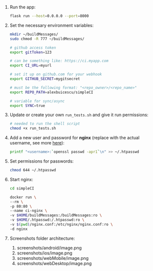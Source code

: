 
1. Run the app:
    ```bash
    flask run --host=0.0.0.0 --port=8000

    ```

1. Set the necessary environment variables:
    ```bash
    mkdir ~/buildMessages/
    sudo chmod -R 777 ~/buildMessages/

    # github access token
    export gitToken=123

    # can be something like: https://ci.myapp.com
    export CI_URL=myurl

    # set it up on github.com for your webhook
    export GITHUB_SECRET=mygitsecret

    # must be the following format: "<repo_owner>/<repo_name>"
    export REPO_PATH=alexbuicescu/simpleCI

    # variable for sync/async
    export SYNC=true

    ```

1. Update or create your own ```run_tests.sh``` and give it run permissions:
    ```bash
    # needed to run the shell script
    chmod +x run_tests.sh

    ```

1. Add a new user and password for **nginx** (replace <username> with the actual username, see more [here](http://www.genecasanova.com/labs/security-online/nginx-password-authentication.html#.W1g7RNgzZN0)):
    ```bash
    printf "<username>:`openssl passwd -apr1`\n" >> ~/.htpasswd

    ```

1. Set permissions for passwords:
    ```bash
    chmod 644 ~/.htpasswd

    ```

1. Start nginx:
    ```bash
    cd simpleCI

    docker run \
    --rm \
    -p 80:80 \
    --name ci-nginx \
    -v $HOME/buildMessages:/buildMessages:ro \
    -v $HOME/.htpasswd:/.htpasswd:ro \
    -v $(pwd)/nginx.conf:/etc/nginx/nginx.conf:ro \
    -d nginx

    ```

1. Screenshots folder architecture:
    1. screenshots/android/image.png
    1. screenshots/ios/image.png
    1. screenshots/webMobile/image.png
    1. screenshots/webDesktop/image.png